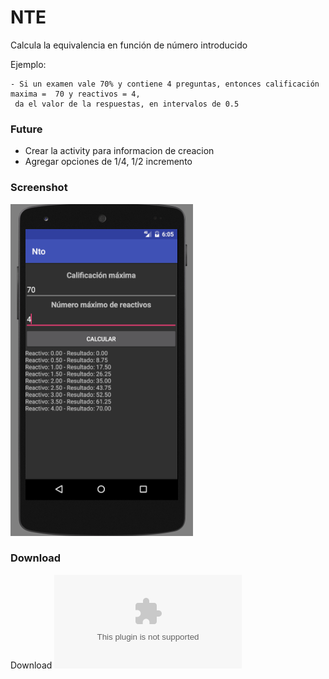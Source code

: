# NTE

Calcula la equivalencia en función de número introducido

Ejemplo:

```
- Si un examen vale 70% y contiene 4 preguntas, entonces calificación maxima =  70 y reactivos = 4,
 da el valor de la respuestas, en intervalos de 0.5
```

### Future

- Crear la activity para informacion de creacion
- Agregar opciones de 1/4, 1/2 incremento

### Screenshot
![vista](./vista.png "Vista")


### Download

Download ![here](./src-app/app-debug.apk)